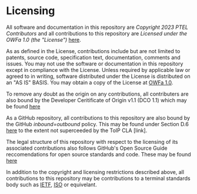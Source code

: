 # Licensing

All software and documentation in this repository are *Copyright 2023 PTEL Contributors* and 
all contributions to this repository are *Licensed under the OWFa 1.0 (the "License")* [here](https://github.com/trustoverip/tswg-acdc-specification/blob/main/LICENSE).

As as defined in the License, contributions include but are not limited to patents, source code, specification text, 
documentation, comments and issues. You may not use the software or documentation in this repository except in compliance with the License.
Unless required by applicable law or agreed to in writing, software distributed
under the License is distributed on an "AS IS" BASIS.
You may obtain a copy of the License at [OWFa 1.0](https://www.openwebfoundation.org/the-agreements/the-owf-1-0-agreements-granted-claims/owfa-1-0).

To remove any doubt as the origin on any contributions, all contributers are also bound by the
Developer Ceritificate of Origin v1.1 (DCO 1.1) which may be found [here](https://developercertificate.org)

As a GitHub repository, all contributions to this repository are also bound by
the GitHub *inbound=outbound* policy. This may be found under Section D.6
[here](https://docs.github.com/en/github/site-policy/github-terms-of-service#6-contributions-under-repository-license) to the extent not superceeded by the ToIP CLA [link].

The legal structure of this repository with respect to the licensing of its
associated contributions also follows GitHub's Open Source Guide reccomendations for
open source standards and code. These may be found [here](https://opensource.guide/legal/)

In addition to the copyright and licensing restrictions described above, all contributions to this repository may be contributions to a terminal standards body such as [IETF](https://www.ietf.org), [ISO](https://www.iso.org/home.html) or equivelant.
